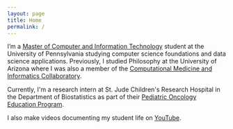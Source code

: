 ```yaml
---
layout: page
title: Home
permalink: /
---
```


I’m a [Master of Computer and Information Technology](https://onlinelearning.seas.upenn.edu/mcit/) student at the University of Pennsylvania studying computer science foundations and data science applications. Previously, I studied Philosophy at the University of Arizona where I was also a member of the [Computational Medicine and Informatics Collaboratory](https://com-in.collab.arizona.edu/).

Currently, I'm a research intern at St. Jude Children's Research Hospital in the Department of Biostatistics as part of their [Pediatric Oncology Education Program](https://www.stjude.org/education-training/predoctoral-training/internships/pediatric-oncology-education-poe-program.html).

I also make videos documenting my student life on [YouTube](http://www.youtube.com/c/cedricvicera).
